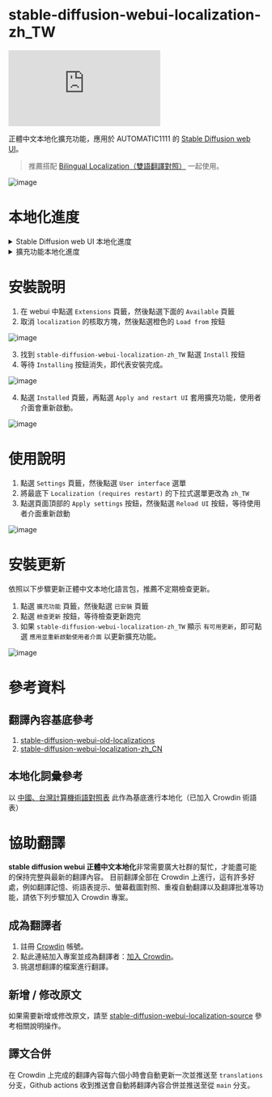 # stable-diffusion-webui-localization-zh_TW

![translation progress badge](https://img.shields.io/badge/dynamic/json?color=green&label=正體中文&style=flat&logo=crowdin&query=%24.progress.0.data.translationProgress&url=https%3A%2F%2Fbadges.awesome-crowdin.com%2Fstats-13011757-570269.json)

正體中文本地化擴充功能，應用於 AUTOMATIC1111 的 [Stable Diffusion web UI](https://github.com/AUTOMATIC1111/stable-diffusion-webui)。

> 推薦搭配 [Bilingual Localization（雙語翻譯對照）](https://github.com/journey-ad/sd-webui-bilingual-localization) 一起使用。

![image](https://user-images.githubusercontent.com/5777085/227784005-1448d6c3-0183-49b1-abd4-59ed442deb66.png)

# 本地化進度

<details>
<summary>Stable Diffusion web UI 本地化進度</summary>

- [ ] ![ExtensionList translated 66%](https://geps.dev/progress/66?dangerColor=c9f2dc&warningColor=6cc570&successColor=00ff7f) [ExtensionList](https://raw.githubusercontent.com/wiki/AUTOMATIC1111/stable-diffusion-webui/Extensions-index.md)
- [ ] ![StableDiffusion translated 78%](https://geps.dev/progress/78?dangerColor=c9f2dc&warningColor=6cc570&successColor=00ff7f) [StableDiffusion](https://github.com/AUTOMATIC1111/stable-diffusion-webui)
</details>

<details>
<summary>擴充功能本地化進度</summary>

- [ ] ![Abysz-LAB-Ext translated 0%](https://geps.dev/progress/0?dangerColor=c9f2dc&warningColor=6cc570&successColor=00ff7f) [Abysz-LAB-Ext](https://github.com/AbyszOne/Abysz-LAB-Ext)
- [x] ![DreamArtist-sd-webui-extension translated 100%](https://geps.dev/progress/100?dangerColor=c9f2dc&warningColor=6cc570&successColor=00ff7f) [DreamArtist-sd-webui-extension](https://github.com/7eu7d7/DreamArtist-sd-webui-extension)
- [ ] ![Hypernetwork-MonkeyPatch-Extension translated 0%](https://geps.dev/progress/0?dangerColor=c9f2dc&warningColor=6cc570&successColor=00ff7f) [Hypernetwork-MonkeyPatch-Extension](https://github.com/aria1th/Hypernetwork-MonkeyPatch-Extension)
- [x] ![SD-latent-mirroring translated 100%](https://geps.dev/progress/100?dangerColor=c9f2dc&warningColor=6cc570&successColor=00ff7f) [SD-latent-mirroring](https://github.com/dfaker/SD-latent-mirroring)
- [ ] ![a1111-sd-webui-haku-img translated 54%](https://geps.dev/progress/54?dangerColor=c9f2dc&warningColor=6cc570&successColor=00ff7f) [a1111-sd-webui-haku-img](https://github.com/KohakuBlueleaf/a1111-sd-webui-haku-img)
- [x] ![a1111-sd-webui-tagcomplete translated 100%](https://geps.dev/progress/100?dangerColor=c9f2dc&warningColor=6cc570&successColor=00ff7f) [a1111-sd-webui-tagcomplete](https://github.com/DominikDoom/a1111-sd-webui-tagcomplete)
- [x] ![a1111-stable-diffusion-webui-vram-estimator translated 100%](https://geps.dev/progress/100?dangerColor=c9f2dc&warningColor=6cc570&successColor=00ff7f) [a1111-stable-diffusion-webui-vram-estimator](https://github.com/space-nuko/a1111-stable-diffusion-webui-vram-estimator)
- [ ] ![auto-sd-paint-ext translated 0%](https://geps.dev/progress/0?dangerColor=c9f2dc&warningColor=6cc570&successColor=00ff7f) [auto-sd-paint-ext](https://github.com/Interpause/auto-sd-paint-ext)
- [ ] ![deforum-for-automatic1111-webui translated 14%](https://geps.dev/progress/14?dangerColor=c9f2dc&warningColor=6cc570&successColor=00ff7f) [deforum-for-automatic1111-webui](https://github.com/deforum-art/deforum-for-automatic1111-webui)
- [ ] ![multidiffusion-upscaler-for-automatic1111 translated 52%](https://geps.dev/progress/52?dangerColor=c9f2dc&warningColor=6cc570&successColor=00ff7f) [multidiffusion-upscaler-for-automatic1111](https://github.com/pkuliyi2015/multidiffusion-upscaler-for-automatic1111)
- [x] ![novelai-2-local-prompt translated 100%](https://geps.dev/progress/100?dangerColor=c9f2dc&warningColor=6cc570&successColor=00ff7f) [novelai-2-local-prompt](https://github.com/animerl/novelai-2-local-prompt)
- [x] ![openOutpaint-webUI-extension translated 100%](https://geps.dev/progress/100?dangerColor=c9f2dc&warningColor=6cc570&successColor=00ff7f) [openOutpaint-webUI-extension](https://github.com/zero01101/openOutpaint-webUI-extension)
- [x] ![openpose-editor translated 100%](https://geps.dev/progress/100?dangerColor=c9f2dc&warningColor=6cc570&successColor=00ff7f) [openpose-editor](https://github.com/fkunn1326/openpose-editor)
- [x] ![posex translated 100%](https://geps.dev/progress/100?dangerColor=c9f2dc&warningColor=6cc570&successColor=00ff7f) [posex](https://github.com/hnmr293/posex)
- [ ] ![sd-3dmodel-loader translated 61%](https://geps.dev/progress/61?dangerColor=c9f2dc&warningColor=6cc570&successColor=00ff7f) [sd-3dmodel-loader](https://github.com/jtydhr88/sd-3dmodel-loader)
- [x] ![sd-dynamic-prompts translated 100%](https://geps.dev/progress/100?dangerColor=c9f2dc&warningColor=6cc570&successColor=00ff7f) [sd-dynamic-prompts](https://github.com/adieyal/sd-dynamic-prompts)
- [x] ![sd-model-preview-xd translated 100%](https://geps.dev/progress/100?dangerColor=c9f2dc&warningColor=6cc570&successColor=00ff7f) [sd-model-preview-xd](https://github.com/CurtisDS/sd-model-preview-xd)
- [x] ![sd-webui-additional-networks translated 100%](https://geps.dev/progress/100?dangerColor=c9f2dc&warningColor=6cc570&successColor=00ff7f) [sd-webui-additional-networks](https://github.com/kohya-ss/sd-webui-additional-networks)
- [x] ![sd-webui-aspect-ratio-helper translated 100%](https://geps.dev/progress/100?dangerColor=c9f2dc&warningColor=6cc570&successColor=00ff7f) [sd-webui-aspect-ratio-helper](https://github.com/thomasasfk/sd-webui-aspect-ratio-helper)
- [x] ![sd-webui-bilingual-localization translated 100%](https://geps.dev/progress/100?dangerColor=c9f2dc&warningColor=6cc570&successColor=00ff7f) [sd-webui-bilingual-localization](https://github.com/journey-ad/sd-webui-bilingual-localization)
- [ ] ![sd-webui-controlnet translated 99%](https://geps.dev/progress/99?dangerColor=c9f2dc&warningColor=6cc570&successColor=00ff7f) [sd-webui-controlnet](https://github.com/Mikubill/sd-webui-controlnet)
- [ ] ![sd-webui-cutoff translated 4%](https://geps.dev/progress/4?dangerColor=c9f2dc&warningColor=6cc570&successColor=00ff7f) [sd-webui-cutoff](https://github.com/hnmr293/sd-webui-cutoff)
- [x] ![sd-webui-depth-lib translated 100%](https://geps.dev/progress/100?dangerColor=c9f2dc&warningColor=6cc570&successColor=00ff7f) [sd-webui-depth-lib](https://github.com/jexom/sd-webui-depth-lib)
- [ ] ![sd-webui-llul translated 24%](https://geps.dev/progress/24?dangerColor=c9f2dc&warningColor=6cc570&successColor=00ff7f) [sd-webui-llul](https://github.com/hnmr293/sd-webui-llul)
- [ ] ![sd-webui-regional-prompter translated 4%](https://geps.dev/progress/4?dangerColor=c9f2dc&warningColor=6cc570&successColor=00ff7f) [sd-webui-regional-prompter](https://github.com/hako-mikan/sd-webui-regional-prompter)
- [ ] ![sd-webui-tunnels translated 0%](https://geps.dev/progress/0?dangerColor=c9f2dc&warningColor=6cc570&successColor=00ff7f) [sd-webui-tunnels](https://github.com/Bing-su/sd-webui-tunnels)
- [ ] ![sd_dreambooth_extension translated 96%](https://geps.dev/progress/96?dangerColor=c9f2dc&warningColor=6cc570&successColor=00ff7f) [sd_dreambooth_extension](https://github.com/d8ahazard/sd_dreambooth_extension)
- [ ] ![sd_smartprocess translated 59%](https://geps.dev/progress/59?dangerColor=c9f2dc&warningColor=6cc570&successColor=00ff7f) [sd_smartprocess](https://github.com/d8ahazard/sd_smartprocess)
- [x] ![seed_travel translated 100%](https://geps.dev/progress/100?dangerColor=c9f2dc&warningColor=6cc570&successColor=00ff7f) [seed_travel](https://github.com/yownas/seed_travel)
- [x] ![shift-attention translated 100%](https://geps.dev/progress/100?dangerColor=c9f2dc&warningColor=6cc570&successColor=00ff7f) [shift-attention](https://github.com/yownas/shift-attention)
- [x] ![stable-diffusion-NPW translated 100%](https://geps.dev/progress/100?dangerColor=c9f2dc&warningColor=6cc570&successColor=00ff7f) [stable-diffusion-NPW](https://github.com/muerrilla/stable-diffusion-NPW)
- [x] ![stable-diffusion-webui-aesthetic-gradients translated 100%](https://geps.dev/progress/100?dangerColor=c9f2dc&warningColor=6cc570&successColor=00ff7f) [stable-diffusion-webui-aesthetic-gradients](https://github.com/AUTOMATIC1111/stable-diffusion-webui-aesthetic-gradients)
- [x] ![stable-diffusion-webui-aesthetic-image-scorer translated 100%](https://geps.dev/progress/100?dangerColor=c9f2dc&warningColor=6cc570&successColor=00ff7f) [stable-diffusion-webui-aesthetic-image-scorer](https://github.com/tsngo/stable-diffusion-webui-aesthetic-image-scorer)
- [ ] ![stable-diffusion-webui-artists-to-study translated 3%](https://geps.dev/progress/3?dangerColor=c9f2dc&warningColor=6cc570&successColor=00ff7f) [stable-diffusion-webui-artists-to-study](https://github.com/camenduru/stable-diffusion-webui-artists-to-study)
- [ ] ![stable-diffusion-webui-auto-translate-language translated 33%](https://geps.dev/progress/33?dangerColor=c9f2dc&warningColor=6cc570&successColor=00ff7f) [stable-diffusion-webui-auto-translate-language](https://github.com/hyd998877/stable-diffusion-webui-auto-translate-language)
- [ ] ![stable-diffusion-webui-blip2-captioner translated 48%](https://geps.dev/progress/48?dangerColor=c9f2dc&warningColor=6cc570&successColor=00ff7f) [stable-diffusion-webui-blip2-captioner](https://github.com/p1atdev/stable-diffusion-webui-blip2-captioner)
- [ ] ![stable-diffusion-webui-cafe-aesthetic translated 21%](https://geps.dev/progress/21?dangerColor=c9f2dc&warningColor=6cc570&successColor=00ff7f) [stable-diffusion-webui-cafe-aesthetic](https://github.com/p1atdev/stable-diffusion-webui-cafe-aesthetic)
- [x] ![stable-diffusion-webui-conditioning-highres-fix translated 100%](https://geps.dev/progress/100?dangerColor=c9f2dc&warningColor=6cc570&successColor=00ff7f) [stable-diffusion-webui-conditioning-highres-fix](https://github.com/klimaleksus/stable-diffusion-webui-conditioning-highres-fix)
- [x] ![stable-diffusion-webui-daam translated 100%](https://geps.dev/progress/100?dangerColor=c9f2dc&warningColor=6cc570&successColor=00ff7f) [stable-diffusion-webui-daam](https://github.com/toriato/stable-diffusion-webui-daam)
- [ ] ![stable-diffusion-webui-dataset-tag-editor translated 0%](https://geps.dev/progress/0?dangerColor=c9f2dc&warningColor=6cc570&successColor=00ff7f) [stable-diffusion-webui-dataset-tag-editor](https://github.com/toshiaki1729/stable-diffusion-webui-dataset-tag-editor)
- [ ] ![stable-diffusion-webui-depthmap-script translated 25%](https://geps.dev/progress/25?dangerColor=c9f2dc&warningColor=6cc570&successColor=00ff7f) [stable-diffusion-webui-depthmap-script](https://github.com/thygate/stable-diffusion-webui-depthmap-script)
- [x] ![stable-diffusion-webui-embedding-editor translated 100%](https://geps.dev/progress/100?dangerColor=c9f2dc&warningColor=6cc570&successColor=00ff7f) [stable-diffusion-webui-embedding-editor](https://github.com/CodeExplode/stable-diffusion-webui-embedding-editor)
- [ ] ![stable-diffusion-webui-images-browser translated 54%](https://geps.dev/progress/54?dangerColor=c9f2dc&warningColor=6cc570&successColor=00ff7f) [stable-diffusion-webui-images-browser](https://github.com/AlUlkesh/stable-diffusion-webui-images-browser)
- [ ] ![stable-diffusion-webui-inspiration translated 2%](https://geps.dev/progress/2?dangerColor=c9f2dc&warningColor=6cc570&successColor=00ff7f) [stable-diffusion-webui-inspiration](https://github.com/yfszzx/stable-diffusion-webui-inspiration)
- [x] ![stable-diffusion-webui-pixelization translated 100%](https://geps.dev/progress/100?dangerColor=c9f2dc&warningColor=6cc570&successColor=00ff7f) [stable-diffusion-webui-pixelization](https://github.com/AUTOMATIC1111/stable-diffusion-webui-pixelization)
- [x] ![stable-diffusion-webui-randomize translated 100%](https://geps.dev/progress/100?dangerColor=c9f2dc&warningColor=6cc570&successColor=00ff7f) [stable-diffusion-webui-randomize](https://github.com/innightwolfsleep/stable-diffusion-webui-randomize)
- [ ] ![stable-diffusion-webui-rembg translated 0%](https://geps.dev/progress/0?dangerColor=c9f2dc&warningColor=6cc570&successColor=00ff7f) [stable-diffusion-webui-rembg](https://github.com/AUTOMATIC1111/stable-diffusion-webui-rembg)
- [ ] ![stable-diffusion-webui-state translated 40%](https://geps.dev/progress/40?dangerColor=c9f2dc&warningColor=6cc570&successColor=00ff7f) [stable-diffusion-webui-state](https://github.com/ilian6806/stable-diffusion-webui-state)
- [ ] ![stable-diffusion-webui-text2prompt translated 52%](https://geps.dev/progress/52?dangerColor=c9f2dc&warningColor=6cc570&successColor=00ff7f) [stable-diffusion-webui-text2prompt](https://github.com/toshiaki1729/stable-diffusion-webui-text2prompt)
- [x] ![stable-diffusion-webui-tokenizer translated 100%](https://geps.dev/progress/100?dangerColor=c9f2dc&warningColor=6cc570&successColor=00ff7f) [stable-diffusion-webui-tokenizer](https://github.com/AUTOMATIC1111/stable-diffusion-webui-tokenizer)
- [x] ![stable-diffusion-webui-two-shot translated 100%](https://geps.dev/progress/100?dangerColor=c9f2dc&warningColor=6cc570&successColor=00ff7f) [stable-diffusion-webui-two-shot](https://github.com/opparco/stable-diffusion-webui-two-shot)
- [ ] ![stable-diffusion-webui-wd14-tagger translated 0%](https://geps.dev/progress/0?dangerColor=c9f2dc&warningColor=6cc570&successColor=00ff7f) [stable-diffusion-webui-wd14-tagger](https://github.com/toriato/stable-diffusion-webui-wd14-tagger)
- [x] ![training-picker translated 100%](https://geps.dev/progress/100?dangerColor=c9f2dc&warningColor=6cc570&successColor=00ff7f) [training-picker](https://github.com/Maurdekye/training-picker)
- [x] ![ultimate-upscale-for-automatic1111 translated 100%](https://geps.dev/progress/100?dangerColor=c9f2dc&warningColor=6cc570&successColor=00ff7f) [ultimate-upscale-for-automatic1111](https://github.com/Coyote-A/ultimate-upscale-for-automatic1111)
- [ ] ![unprompted translated 0%](https://geps.dev/progress/0?dangerColor=c9f2dc&warningColor=6cc570&successColor=00ff7f) [unprompted](https://github.com/ThereforeGames/unprompted)
- [ ] ![ABG_extension translated 0%](https://geps.dev/progress/0?dangerColor=c9f2dc&warningColor=6cc570&successColor=00ff7f) [ABG_extension](https://github.com/KutsuyaYuki/ABG_extension)
- [ ] ![StylePile translated 0%](https://geps.dev/progress/0?dangerColor=c9f2dc&warningColor=6cc570&successColor=00ff7f) [StylePile](https://github.com/some9000/StylePile)
- [ ] ![asymmetric-tiling-sd-webui translated 0%](https://geps.dev/progress/0?dangerColor=c9f2dc&warningColor=6cc570&successColor=00ff7f) [asymmetric-tiling-sd-webui](https://github.com/tjm35/asymmetric-tiling-sd-webui)
- [ ] ![db-storage1111 translated 0%](https://geps.dev/progress/0?dangerColor=c9f2dc&warningColor=6cc570&successColor=00ff7f) [db-storage1111](https://github.com/takoyaro/db-storage1111)
- [ ] ![prompt-fusion-extension translated 0%](https://geps.dev/progress/0?dangerColor=c9f2dc&warningColor=6cc570&successColor=00ff7f) [prompt-fusion-extension](https://github.com/ljleb/prompt-fusion-extension)
- [ ] ![sd-dynamic-thresholding translated 0%](https://geps.dev/progress/0?dangerColor=c9f2dc&warningColor=6cc570&successColor=00ff7f) [sd-dynamic-thresholding](https://github.com/mcmonkeyprojects/sd-dynamic-thresholding)
- [ ] ![sd-webui-3d-open-pose-editor translated 0%](https://geps.dev/progress/0?dangerColor=c9f2dc&warningColor=6cc570&successColor=00ff7f) [sd-webui-3d-open-pose-editor](https://github.com/nonnonstop/sd-webui-3d-open-pose-editor)
- [ ] ![sd-webui-supermerger translated 0%](https://geps.dev/progress/0?dangerColor=c9f2dc&warningColor=6cc570&successColor=00ff7f) [sd-webui-supermerger](https://github.com/hako-mikan/sd-webui-supermerger)
- [ ] ![stable-diffusion-webui-prompt-travel translated 0%](https://geps.dev/progress/0?dangerColor=c9f2dc&warningColor=6cc570&successColor=00ff7f) [stable-diffusion-webui-prompt-travel](https://github.com/Kahsolt/stable-diffusion-webui-prompt-travel)
- [ ] ![infinite-zoom-automatic1111-webui translated 0%](https://geps.dev/progress/0?dangerColor=c9f2dc&warningColor=6cc570&successColor=00ff7f) [infinite-zoom-automatic1111-webui](https://github.com/v8hid/infinite-zoom-automatic1111-webui)
- [ ] ![a1111-sd-webui-lycoris translated 0%](https://geps.dev/progress/0?dangerColor=c9f2dc&warningColor=6cc570&successColor=00ff7f) [a1111-sd-webui-lycoris](https://github.com/KohakuBlueleaf/a1111-sd-webui-lycoris)
- [ ] ![ebsynth_utility translated 0%](https://geps.dev/progress/0?dangerColor=c9f2dc&warningColor=6cc570&successColor=00ff7f) [ebsynth_utility](https://github.com/s9roll7/ebsynth_utility)
- [ ] ![sd-canvas-editor translated 0%](https://geps.dev/progress/0?dangerColor=c9f2dc&warningColor=6cc570&successColor=00ff7f) [sd-canvas-editor](https://github.com/jtydhr88/sd-canvas-editor)
- [ ] ![mine-diffusion translated 0%](https://geps.dev/progress/0?dangerColor=c9f2dc&warningColor=6cc570&successColor=00ff7f) [mine-diffusion](https://github.com/fropych/mine-diffusion)
- [x] ![sd-discord-rich_presence translated 100%](https://geps.dev/progress/100?dangerColor=c9f2dc&warningColor=6cc570&successColor=00ff7f) [sd-discord-rich_presence](https://github.com/davehornik/sd-discord-rich_presence)
- [ ] ![sd-extension-system-info translated 0%](https://geps.dev/progress/0?dangerColor=c9f2dc&warningColor=6cc570&successColor=00ff7f) [sd-extension-system-info](https://github.com/vladmandic/sd-extension-system-info)
- [ ] ![sd_save_intermediate_images translated 0%](https://geps.dev/progress/0?dangerColor=c9f2dc&warningColor=6cc570&successColor=00ff7f) [sd_save_intermediate_images](https://github.com/AlUlkesh/sd_save_intermediate_images)
- [ ] ![OneButtonPrompt translated 0%](https://geps.dev/progress/0?dangerColor=c9f2dc&warningColor=6cc570&successColor=00ff7f) [OneButtonPrompt](https://github.com/AIrjen/OneButtonPrompt)
- [ ] ![sd-model-organizer translated 0%](https://geps.dev/progress/0?dangerColor=c9f2dc&warningColor=6cc570&successColor=00ff7f) [sd-model-organizer](https://github.com/alexandersokol/sd-model-organizer)
- [ ] ![weight_gradient translated 0%](https://geps.dev/progress/0?dangerColor=c9f2dc&warningColor=6cc570&successColor=00ff7f) [weight_gradient](https://github.com/DingoBite/weight_gradient)
- [ ] ![stable-diffusion-webui-composable-lora translated 0%](https://geps.dev/progress/0?dangerColor=c9f2dc&warningColor=6cc570&successColor=00ff7f) [stable-diffusion-webui-composable-lora](https://github.com/a2569875/stable-diffusion-webui-composable-lora)
- [ ] ![sd-webui-agent-scheduler translated 0%](https://geps.dev/progress/0?dangerColor=c9f2dc&warningColor=6cc570&successColor=00ff7f) [sd-webui-agent-scheduler](https://github.com/ArtVentureX/sd-webui-agent-scheduler)
</details>

# 安裝說明

1. 在 webui 中點選 `Extensions` 頁籤，然後點選下面的 `Available` 頁籤
2. 取消 `localization` 的核取方塊，然後點選橙色的 `Load from` 按鈕

![image](https://user-images.githubusercontent.com/5777085/227784125-4dd583f4-b541-4eac-8e31-1588ecedecdb.png)

3. 找到 `stable-diffusion-webui-localization-zh_TW` 點選 `Install` 按鈕
4. 等待 `Installing` 按鈕消失，即代表安裝完成。

![image](https://user-images.githubusercontent.com/5777085/227784152-08e61081-851f-4dca-aa30-8f37d39ad7ae.png)

4. 點選 `Installed` 頁籤，再點選 `Apply and restart UI` 套用擴充功能，使用者介面會重新啟動。

![image](https://user-images.githubusercontent.com/5777085/227784328-fee7ec95-ac71-48ba-9bf4-d94b2dffa741.png)

# 使用說明

1. 點選 `Settings` 頁籤，然後點選 `User interface` 選單
2. 將最底下 `Localization (requires restart)` 的下拉式選單更改為 `zh_TW`
3. 點選頁面頂部的 `Apply settings` 按鈕，然後點選 `Reload UI` 按鈕，等待使用者介面重新啟動

![image](https://user-images.githubusercontent.com/5777085/227785247-ad901985-f70e-4cb4-84cd-81a00d365a6f.png)

# 安裝更新

依照以下步驟更新正體中文本地化語言包，推薦不定期檢查更新。

1. 點選 `擴充功能` 頁籤，然後點選 `已安裝` 頁籤
2. 點選 `檢查更新` 按鈕，等待檢查更新跑完
3. 如果 `stable-diffusion-webui-localization-zh_TW` 顯示 `有可用更新`，即可點選 `應用並重新啟動使用者介面` 以更新擴充功能。

![image](https://user-images.githubusercontent.com/5777085/227784356-4ce1210d-b4b8-46b7-a47f-3f7a418e1141.png)

# 參考資料

## 翻譯內容基底參考

1. [stable-diffusion-webui-old-localizations](https://github.com/AUTOMATIC1111/stable-diffusion-webui-old-localizations)
2. [stable-diffusion-webui-localization-zh_CN](https://github.com/dtlnor/stable-diffusion-webui-localization-zh_CN)

## 本地化詞彙參考

以 [中國、台灣計算機術語對照表](https://zh.wikibooks.org/zh-tw/%E5%A4%A7%E9%99%86%E5%8F%B0%E6%B9%BE%E8%AE%A1%E7%AE%97%E6%9C%BA%E6%9C%AF%E8%AF%AD%E5%AF%B9%E7%85%A7%E8%A1%A8) 此作為基底進行本地化（已加入 Crowdin 術語表）

# 協助翻譯

**stable diffusion webui 正體中文本地化**非常需要廣大社群的幫忙，才能盡可能的保持完整與最新的翻譯內容。
目前翻譯全部在 Crowdin 上進行，這有許多好處，例如翻譯記憶、術語表提示、螢幕截圖對照、重複自動翻譯以及翻譯批准等功能，請依下列步驟加入 Crowdin 專案。

## 成為翻譯者

1. 註冊 [Crowdin](https://crowdin.com/project/stable-diffsion-web-ui-localization-zh_TW) 帳號。
2. 點此連結加入專案並成為翻譯者：[加入 Crowdin](https://crowdin.com/project/stable-diffsion-web-ui-localization-zh_TW/invite?h=91acfca2c381f37b8562935bc9e40d501625831)。
3. 挑選想翻譯的檔案進行翻譯。

## 新增 / 修改原文

如果需要新增或修改原文，請至 [stable-diffusion-webui-localization-source](https://github.com/harukaxxxx/stable-diffusion-webui-localization-source) 參考相關說明操作。

## 譯文合併

在 Crowdin 上完成的翻譯內容每六個小時會自動更新一次並推送至 `translations` 分支，Github actions 收到推送會自動將翻譯內容合併並推送至從 `main` 分支。
